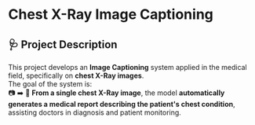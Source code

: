 # Chest X-Ray Image Captioning

## 🩺 Project Description

This project develops an **Image Captioning** system applied in the medical field, specifically on **chest X-Ray images**.  
The goal of the system is:  
📷 ➡️ 📝 **From a single chest X-Ray image**, the model **automatically generates a medical report describing the patient's chest condition**, assisting doctors in diagnosis and patient monitoring.

